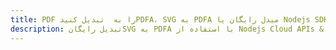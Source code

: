 ---title: PDF را به  تبدیل کنیدPDFA، SVG به PDFA مبدل رایگان یا Nodejs SDKdescription: تبدیل رایگانSVG به PDFA با استفاده از Nodejs Cloud APIs & SDK همچنین اسناد PDF را در Cloud ایجاد، ویرایش و رندر کنید.---